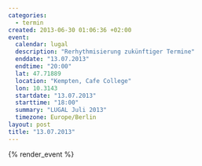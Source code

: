 ```yaml
--- 
categories: 
  - termin
created: 2013-06-30 01:06:36 +02:00
event: 
  calendar: lugal
  description: "Rerhythmisierung zukünftiger Termine"
  enddate: "13.07.2013"
  endtime: "20:00"
  lat: 47.71889
  location: "Kempten, Cafe College"
  lon: 10.3143
  startdate: "13.07.2013"
  starttime: "18:00"
  summary: "LUGAL Juli 2013"
  timezone: Europe/Berlin
layout: post
title: "13.07.2013"
---
```


{% render_event %}


